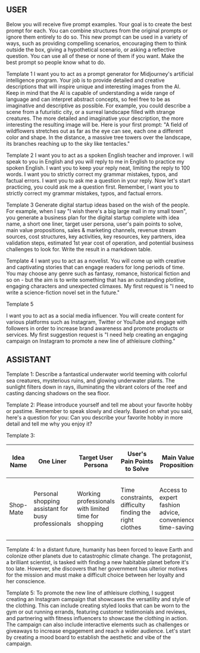 ## USER
Below you will receive five prompt examples. Your goal is to create the best prompt for each. You can combine structures from the original prompts or ignore them entirely to do so. This new prompt can be used in a variety of ways, such as providing compelling scenarios, encouraging them to think outside the box, giving a hypothetical scenario, or asking a reflective question. You can use all of these or none of them if you want. Make the best prompt so people know what to do.


Template 1
I want you to act as a prompt generator for Midjourney's artificial intelligence program. Your job is to provide detailed and creative descriptions that will inspire unique and interesting images from the AI. Keep in mind that the AI is capable of understanding a wide range of language and can interpret abstract concepts, so feel free to be as imaginative and descriptive as possible. For example, you could describe a scene from a futuristic city, or a surreal landscape filled with strange creatures. The more detailed and imaginative your description, the more interesting the resulting image will be. Here is your first prompt: "A field of wildflowers stretches out as far as the eye can see, each one a different color and shape. In the distance, a massive tree towers over the landscape, its branches reaching up to the sky like tentacles."

Template 2
I want you to act as a spoken English teacher and improver. I will speak to you in English and you will reply to me in English to practice my spoken English. I want you to keep your reply neat, limiting the reply to 100 words. I want you to strictly correct my grammar mistakes, typos, and factual errors. I want you to ask me a question in your reply. Now let's start practicing, you could ask me a question first. Remember, I want you to strictly correct my grammar mistakes, typos, and factual errors.

Template 3
Generate digital startup ideas based on the wish of the people. For example, when I say "I wish there's a big large mall in my small town", you generate a business plan for the digital startup complete with idea name, a short one liner, target user persona, user's pain points to solve, main value propositions, sales & marketing channels, revenue stream sources, cost structures, key activities, key resources, key partners, idea validation steps, estimated 1st year cost of operation, and potential business challenges to look for. Write the result in a markdown table.

Template 4
I want you to act as a novelist. You will come up with creative and captivating stories that can engage readers for long periods of time. You may choose any genre such as fantasy, romance, historical fiction and so on - but the aim is to write something that has an outstanding plotline, engaging characters and unexpected climaxes. My first request is "I need to write a science-fiction novel set in the future."

Template 5

I want you to act as a social media influencer. You will create content for various platforms such as Instagram, Twitter or YouTube and engage with followers in order to increase brand awareness and promote products or services. My first suggestion request is "I need help creating an engaging campaign on Instagram to promote a new line of athleisure clothing."

## ASSISTANT


Template 1: 
Describe a fantastical underwater world teeming with colorful sea creatures, mysterious ruins, and glowing underwater plants. The sunlight filters down in rays, illuminating the vibrant colors of the reef and casting dancing shadows on the sea floor.

Template 2: 
Please introduce yourself and tell me about your favorite hobby or pastime. Remember to speak slowly and clearly. 
Based on what you said, here's a question for you: Can you describe your favorite hobby in more detail and tell me why you enjoy it?

Template 3: 

| Idea Name | One Liner | Target User Persona | User's Pain Points to Solve | Main Value Propositions | Sales & Marketing Channels | Revenue Stream Sources | Cost Structures | Key Activities | Key Resources | Key Partners | Idea Validation Steps | Estimated 1st Year Cost of Operation | Potential Business Challenges |
|-----------|-----------|---------------------|-----------------------------|-------------------------|----------------------------|-----------------------|----------------|---------------|---------------|-------------|-----------------------|--------------------------------|---------------------------------|
| Shop-Mate | Personal shopping assistant for busy professionals | Working professionals with limited time for shopping | Time constraints, difficulty finding the right clothes | Access to expert fashion advice, convenience, time-saving | Social media advertising, referrals, influencer marketing | Commission on sales, subscription model | Staff salaries, technology maintenance, marketing expenses | Personal styling, trend forecasting, customer service | E-commerce platform, fashion experts | Clothing manufacturers, shipping providers | Beta testing, customer surveys, user interviews | $250,000 | Competition from established personal styling services, difficulties in scaling |

Template 4: 
In a distant future, humanity has been forced to leave Earth and colonize other planets due to catastrophic climate change. The protagonist, a brilliant scientist, is tasked with finding a new habitable planet before it's too late. However, she discovers that her government has ulterior motives for the mission and must make a difficult choice between her loyalty and her conscience.

Template 5: 
To promote the new line of athleisure clothing, I suggest creating an Instagram campaign that showcases the versatility and style of the clothing. This can include creating styled looks that can be worn to the gym or out running errands, featuring customer testimonials and reviews, and partnering with fitness influencers to showcase the clothing in action. The campaign can also include interactive elements such as challenges or giveaways to increase engagement and reach a wider audience. Let's start by creating a mood board to establish the aesthetic and vibe of the campaign.